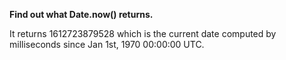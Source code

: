 **Find out what Date.now() returns.**

It returns 1612723879528 which is the current date computed by milliseconds since Jan 1st, 1970 00:00:00 UTC.

